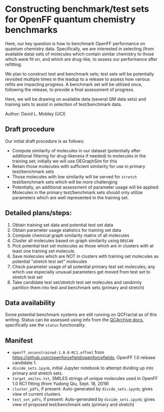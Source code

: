 # Constructing benchmark/test sets for OpenFF quantum chemistry benchmarks

Here, our key question is how to benchmark OpenFF performance on quantum chemistry data.
Specifically, we are interested in selecting (from available data) sets of molecules which contain similar chemistry to those which were fit on, and which are drug-like, to assess our performance after refitting.

We plan to construct test and benchmark sets; test sets will be potentially revisited multiple times in the leadup to a release to assess how various refits are impacting progress. A benchmark set will be utilized once, following the release, to provide a final assessment of progress.

Here, we will be drawing on available data (several QM data sets) and training sets to assist in selection of test/benchmark data.

Author: David L. Mobley (UCI)

## Draft procedure

Our initial draft procedure is as follows:

- Compute similarity of molecules in our dataset (potentially after additional filtering for drug-likeness if needed) to molecules in the training set; initially we will use OEGraphSim for this
- Retain those molecules with sufficient similarity for use in primary test/benchmark sets
- Those molecules with low similarity will be served for `stretch` test/benchmark sets which will be more challenging
- Potentially, an additional assessment of parameter usage will be applied: Molecules in the primary test/benchmark sets should only utilize parameters which are well represented in the training set.

## Detailed plans/steps:

1. Obtain training set data and potential test set data
2. Obtain parameter usage statistics for training set data
3. Compute chemical graph similarity matrix of all molecules
4. Cluster all molecules based on graph similarity using `DBSCAN`
5. Pick potential test set molecules as those which are in clusters with at least one training set molecule.
6. Save molecules which are NOT in clusters with training set molecules as potential "stretch test set" molecules
7. Check parameter usage of all potential primary test set molecules; any which use especially unusual parameters get moved from test set to stretch test set
8. Take candidate test set/stretch test set molecules and randomly partition them into test and benchmark sets (primary and stretch)


## Data availability

Some potential benchmark systems are still running on QCFractal as of this writing. Status can be assessed using info from the [QCArchive docs](https://qcarchivetutorials.readthedocs.io/en/latest/basic_examples/torsiondrive_datasets.html#Exploring-the-Dataset), specifically see the `status` functionality.

## Manifest

- `openff_unconstrained-1.0.0-RC1.offxml` from https://github.com/openforcefield/openforcefields; OpenFF 1.0 release candidate 1.
- `divide_sets.ipynb`, initial Jupyter notebook to attempt dividing up into primary and stretch sets.
- `target_smiles.txt`, SMILES strings of unique molecules used in OpenFF 1.0 RC1 fitting (from Yudong Qiu, Sept. 18, 2019)
- `cluster_pdfs`, if present: Auto-generated by `divide_sets.ipynb`; gives view of current clusters.
- `test_set_pdfs`, if present: Auto-generated by `divide_sets.ipynb`; gives view of proposed test/benchmark sets (primary and stretch) 
